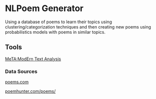 # NLPoem Generator
Using a database of poems to learn their topics using clustering/categorization techniques and then creating new poems using probabilistics models with poems in similar topics.

## Tools
[MeTA:ModErn Text Analysis](https://github.com/meta-toolkit/meta)

### Data Sources
[poems.com](http://poems.com/)

[poemhunter.com/poems/](http://www.poemhunter.com/poems/)
